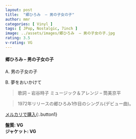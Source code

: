 ```yaml
---
layout: post
title:  "郷ひろみ  – 男の子女の子"
author: mmr
categories: [ Vinyl ]
tags: [ JPop, Nostalgic, 7inch ]
image: ../assets/images/郷ひろみ  – 男の子女の子.jpg
rating: 3.5
v-rating: VG
---
```


#### 郷ひろみ  – 男の子女の子

A. 男の子女の子

B. 夢をおいかけて 

> 歌詞 – 岩谷時子
ミュージック＆アレンジ – 筒美京平

> 1972年リリースの郷ひろみ1作目のシングル(デビュー曲)。

[メルカリで購入](https://jp.mercari.com/item/m65536068003){:.button1}

<div class="mt-4 mb-4 d-flex align-items-center">
<strong class="mr-1">盤質: VG</strong>
</div>
<div class="mt-4 mb-4 d-flex align-items-center">
<strong class="mr-1">ジャケット: VG</strong>
</div>
